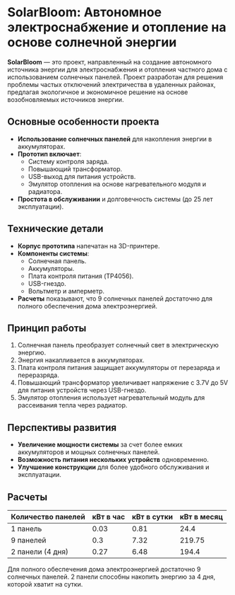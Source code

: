 # SolarBloom: Автономное электроснабжение и отопление на основе солнечной энергии

**SolarBloom** — это проект, направленный на создание автономного источника энергии для электроснабжения и отопления частного дома с использованием солнечных панелей. Проект разработан для решения проблемы частых отключений электричества в удаленных районах, предлагая экологичное и экономичное решение на основе возобновляемых источников энергии.

## Основные особенности проекта

- **Использование солнечных панелей** для накопления энергии в аккумуляторах.
- **Прототип включает**:
  - Систему контроля заряда.
  - Повышающий трансформатор.
  - USB-выход для питания устройств.
  - Эмулятор отопления на основе нагревательного модуля и радиатора.
- **Простота в обслуживании** и долговечность системы (до 25 лет эксплуатации).

## Технические детали

- **Корпус прототипа** напечатан на 3D-принтере.
- **Компоненты системы**:
  - Солнечная панель.
  - Аккумуляторы.
  - Плата контроля питания (TP4056).
  - USB-гнездо.
  - Вольтметр и амперметр.
- **Расчеты** показывают, что 9 солнечных панелей достаточно для полного обеспечения дома электроэнергией.

## Принцип работы

1. Солнечная панель преобразует солнечный свет в электрическую энергию.
2. Энергия накапливается в аккумуляторах.
3. Плата контроля питания защищает аккумуляторы от перезаряда и переразряда.
4. Повышающий трансформатор увеличивает напряжение с 3.7V до 5V для питания устройств через USB-гнездо.
5. Эмулятор отопления использует нагревательный модуль для рассеивания тепла через радиатор.

## Перспективы развития

- **Увеличение мощности системы** за счет более емких аккумуляторов и мощных солнечных панелей.
- **Возможность питания нескольких устройств** одновременно.
- **Улучшение конструкции** для более удобного обслуживания и эксплуатации.

## Расчеты

| Количество панелей | кВт в час | кВт в сутки | кВт в месяц |
|--------------------|-----------|-------------|-------------|
| 1 панель           | 0.03      | 0.81        | 24.4        |
| 9 панелей          | 0.3       | 7.32        | 219.75      |
| 2 панели (4 дня)   | 0.27      | 6.48        | 194.4       |

Для полного обеспечения дома электроэнергией достаточно 9 солнечных панелей. 2 панели способны накопить энергию за 4 дня, которой хватит на сутки.
